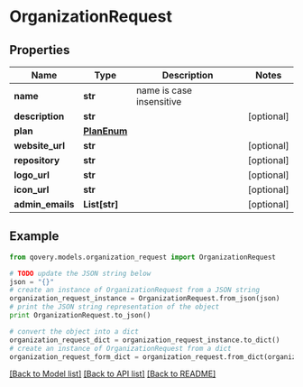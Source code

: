 # OrganizationRequest


## Properties
Name | Type | Description | Notes
------------ | ------------- | ------------- | -------------
**name** | **str** | name is case insensitive | 
**description** | **str** |  | [optional] 
**plan** | [**PlanEnum**](PlanEnum.md) |  | 
**website_url** | **str** |  | [optional] 
**repository** | **str** |  | [optional] 
**logo_url** | **str** |  | [optional] 
**icon_url** | **str** |  | [optional] 
**admin_emails** | **List[str]** |  | [optional] 

## Example

```python
from qovery.models.organization_request import OrganizationRequest

# TODO update the JSON string below
json = "{}"
# create an instance of OrganizationRequest from a JSON string
organization_request_instance = OrganizationRequest.from_json(json)
# print the JSON string representation of the object
print OrganizationRequest.to_json()

# convert the object into a dict
organization_request_dict = organization_request_instance.to_dict()
# create an instance of OrganizationRequest from a dict
organization_request_form_dict = organization_request.from_dict(organization_request_dict)
```
[[Back to Model list]](../README.md#documentation-for-models) [[Back to API list]](../README.md#documentation-for-api-endpoints) [[Back to README]](../README.md)


